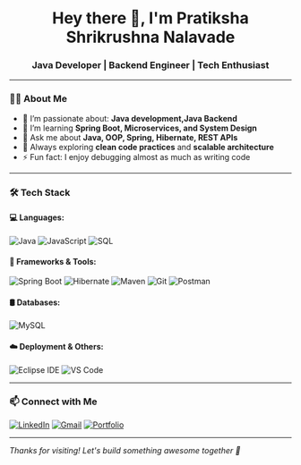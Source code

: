 <h1 align="center">Hey there 👋, I'm Pratiksha Shrikrushna Nalavade</h1>
<h3 align="center">Java Developer | Backend Engineer | Tech Enthusiast</h3>

---

### 👨‍💻 About Me

- 🔭 I’m passionate about: **Java development,Java Backend**
- 🌱 I’m learning **Spring Boot, Microservices, and System Design**
- 💬 Ask me about **Java, OOP, Spring, Hibernate, REST APIs**
- 🧠 Always exploring **clean code practices** and **scalable architecture**
- ⚡ Fun fact: I enjoy debugging almost as much as writing code

---

### 🛠️ Tech Stack

#### 💻 Languages:
![Java](https://img.shields.io/badge/Java-ED8B00?style=flat&logo=java&logoColor=white)
![JavaScript](https://img.shields.io/badge/JavaScript-F7DF1E?style=flat&logo=javascript&logoColor=black)
![SQL](https://img.shields.io/badge/SQL-003B57?style=flat&logo=postgresql&logoColor=white)

#### 🧰 Frameworks & Tools:
![Spring Boot](https://img.shields.io/badge/Spring_Boot-6DB33F?style=flat&logo=spring-boot&logoColor=white)
![Hibernate](https://img.shields.io/badge/Hibernate-59666C?style=flat&logo=hibernate&logoColor=white)
![Maven](https://img.shields.io/badge/Maven-C71A36?style=flat&logo=apache-maven&logoColor=white)
![Git](https://img.shields.io/badge/Git-F05032?style=flat&logo=git&logoColor=white)
![Postman](https://img.shields.io/badge/Postman-FF6C37?style=flat&logo=postman&logoColor=white)

#### 🛢️ Databases:
![MySQL](https://img.shields.io/badge/MySQL-4479A1?style=flat&logo=mysql&logoColor=white)


#### ☁️ Deployment & Others:
![Eclipse IDE](https://img.shields.io/badge/Eclipse-2C2255?style=flat&logo=eclipse&logoColor=white)
![VS Code](https://img.shields.io/badge/VS_Code-007ACC?style=flat&logo=visual-studio-code&logoColor=white)

---



### 📫 Connect with Me

[![LinkedIn](https://img.shields.io/badge/LinkedIn-blue?logo=linkedin&style=flat-square)](https://www.linkedin.com/in/yourprofile)
[![Gmail](https://img.shields.io/badge/Gmail-D14836?logo=gmail&style=flat-square)](mailto:youremail@gmail.com)
[![Portfolio](https://img.shields.io/badge/Portfolio-000?style=flat&logo=vercel&logoColor=white)](https://yourportfolio.com)

---


_Thanks for visiting! Let's build something awesome together 🚀_
